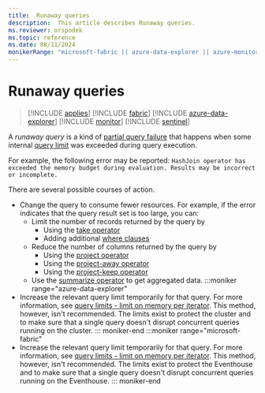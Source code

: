 ```yaml
---
title:  Runaway queries
description:  This article describes Runaway queries.
ms.reviewer: orspodek
ms.topic: reference
ms.date: 08/11/2024
monikerRange: "microsoft-fabric || azure-data-explorer || azure-monitor || microsoft-sentinel "
---
```

# Runaway queries

> [!INCLUDE [applies](../includes/applies-to-version/applies.md)] [!INCLUDE [fabric](../includes/applies-to-version/fabric.md)] [!INCLUDE [azure-data-explorer](../includes/applies-to-version/azure-data-explorer.md)] [!INCLUDE [monitor](../includes/applies-to-version/monitor.md)] [!INCLUDE [sentinel](../includes/applies-to-version/sentinel.md)]

A *runaway query* is a kind of [partial query failure](partial-query-failures.md) that happens when some internal [query limit](query-limits.md) was exceeded during query execution.

For example, the following error may be reported:
`HashJoin operator has exceeded the memory budget during evaluation. Results may be incorrect or incomplete.`

There are several possible courses of action.

* Change the query to consume fewer resources. For example, if the error indicates that the query result set is too large, you can:
  * Limit the number of records returned by the query by
     * Using the [take operator](../query/take-operator.md)
     * Adding additional [where clauses](../query/where-operator.md)
  * Reduce the number of columns returned by the query by
     * Using the [project operator](../query/project-operator.md)
     * Using the [project-away operator](../query/project-away-operator.md)
     * Using the [project-keep operator](../query/project-keep-operator.md)
  * Use the [summarize operator](../query/summarize-operator.md) to get aggregated data.
:::moniker range="azure-data-explorer"
* Increase the relevant query limit temporarily for that query. For more information, see [query limits - limit on memory per iterator](query-limits.md). This method, however, isn't recommended. The limits exist to protect the cluster and to make sure that a single query doesn't disrupt concurrent queries running on the cluster.
::: moniker-end
:::moniker range="microsoft-fabric"
* Increase the relevant query limit temporarily for that query. For more information, see [query limits - limit on memory per iterator](query-limits.md). This method, however, isn't recommended. The limits exist to protect the Eventhouse and to make sure that a single query doesn't disrupt concurrent queries running on the Eventhouse.
::: moniker-end
